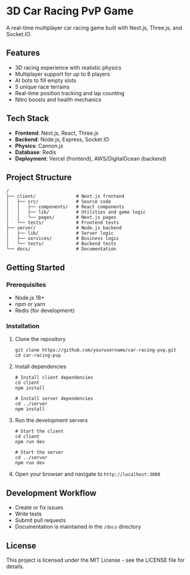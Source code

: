 # 3D Car Racing PvP Game

A real-time multiplayer car racing game built with Next.js, Three.js, and Socket.IO.

## Features

- 3D racing experience with realistic physics
- Multiplayer support for up to 8 players
- AI bots to fill empty slots
- 5 unique race terrains
- Real-time position tracking and lap counting
- Nitro boosts and health mechanics

## Tech Stack

- **Frontend**: Next.js, React, Three.js
- **Backend**: Node.js, Express, Socket.IO
- **Physics**: Cannon.js
- **Database**: Redis
- **Deployment**: Vercel (frontend), AWS/DigitalOcean (backend)

## Project Structure

```
/
├── client/               # Next.js frontend
│   ├── src/              # Source code
│   │   ├── components/   # React components
│   │   ├── lib/          # Utilities and game logic
│   │   └── pages/        # Next.js pages
│   └── tests/            # Frontend tests
├── server/               # Node.js backend
│   ├── lib/              # Server logic
│   ├── services/         # Business logic
│   └── tests/            # Backend tests
└── docs/                 # Documentation
```

## Getting Started

### Prerequisites

- Node.js 18+
- npm or yarn
- Redis (for development)

### Installation

1. Clone the repository
   ```
   git clone https://github.com/yourusername/car-racing-pvp.git
   cd car-racing-pvp
   ```

2. Install dependencies
   ```
   # Install client dependencies
   cd client
   npm install

   # Install server dependencies
   cd ../server
   npm install
   ```

3. Run the development servers
   ```
   # Start the client
   cd client
   npm run dev

   # Start the server
   cd ../server
   npm run dev
   ```

4. Open your browser and navigate to `http://localhost:3000`

## Development Workflow

- Create or fix issues
- Write tests
- Submit pull requests
- Documentation is maintained in the `/docs` directory

## License

This project is licensed under the MIT License - see the LICENSE file for details. 
